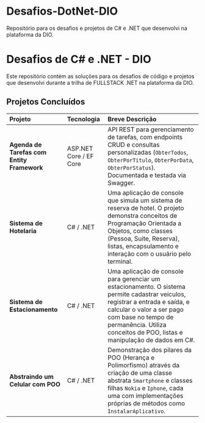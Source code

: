 # Desafios-DotNet-DIO
Repositório para os desafios e projetos de C# e .NET que desenvolvi na plataforma da DIO.

# Desafios de C# e .NET - DIO

Este repositório contém as soluções para os desafios de código e projetos que desenvolvi durante a trilha de FULLSTACK .NET na plataforma da DIO.

## Projetos Concluídos

| Projeto | Tecnologia | Breve Descrição |
| :--- | :--- | :--- |
| **Agenda de Tarefas com Entity Framework** | ASP.NET Core / EF Core | API REST para gerenciamento de tarefas, com endpoints CRUD e consultas personalizadas (`ObterTodos`, `ObterPorTitulo`, `ObterPorData`, `ObterPorStatus`). Documentada e testada via Swagger. |
| **Sistema de Hotelaria** | C# / .NET | Uma aplicação de console que simula um sistema de reserva de hotel. O projeto demonstra conceitos de Programação Orientada a Objetos, como classes (Pessoa, Suite, Reserva), listas, encapsulamento e interação com o usuário pelo terminal. |
| **Sistema de Estacionamento** | C# / .NET | Uma aplicação de console para gerenciar um estacionamento. O sistema permite cadastrar veículos, registrar a entrada e saída, e calcular o valor a ser pago com base no tempo de permanência. Utiliza conceitos de POO, listas e manipulação de dados em C#. |
| **Abstraindo um Celular com POO** | C# / .NET | Demonstração dos pilares da POO (Herança e Polimorfismo) através da criação de uma classe abstrata `Smartphone` e classes filhas `Nokia` e `Iphone`, cada uma com implementações próprias de métodos como `InstalarAplicativo`. |
